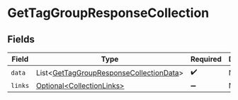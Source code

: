 # GetTagGroupResponseCollection


## Fields

| Field                                                                                                    | Type                                                                                                     | Required                                                                                                 | Description                                                                                              |
| -------------------------------------------------------------------------------------------------------- | -------------------------------------------------------------------------------------------------------- | -------------------------------------------------------------------------------------------------------- | -------------------------------------------------------------------------------------------------------- |
| `data`                                                                                                   | List\<[GetTagGroupResponseCollectionData](../../models/components/GetTagGroupResponseCollectionData.md)> | :heavy_check_mark:                                                                                       | N/A                                                                                                      |
| `links`                                                                                                  | [Optional\<CollectionLinks>](../../models/components/CollectionLinks.md)                                 | :heavy_minus_sign:                                                                                       | N/A                                                                                                      |